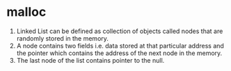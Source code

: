 # malloc
1. Linked List can be defined as collection of objects called nodes that are randomly stored in the memory.
2. A node contains two fields i.e. data stored at that particular address and the pointer which contains the address of the next node in the memory.
3. The last node of the list contains pointer to the null.
